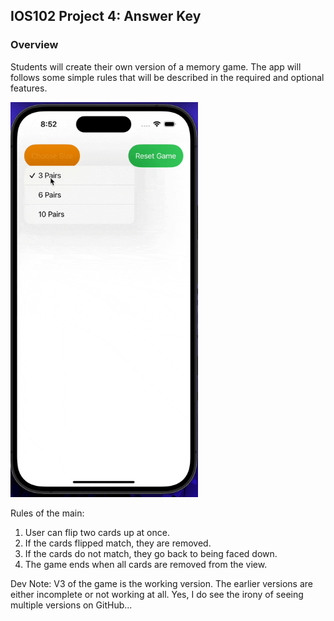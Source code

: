 ## IOS102 Project 4: Answer Key

### Overview

Students will create their own version of a memory game. The app will follows some simple rules that will be described in the required and optional features.

<img src="Project4Completed.gif" width="300">

Rules of the main:

1. User can flip two cards up at once. 
2. If the cards flipped match, they are removed.
3. If the cards do not match, they go back to being faced down.
4. The game ends when all cards are removed from the view.

Dev Note: V3 of the game is the working version. The earlier versions are either incomplete or not working at all. Yes, I do see the irony of seeing multiple versions on GitHub...
